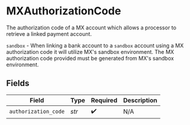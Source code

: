 # MXAuthorizationCode

The authorization code of a MX account which allows a processor to retrieve a linked payment account. 

`sandbox` - When linking a bank account to a `sandbox` account using a MX authorization code it will utilize MX's sandbox environment. 
The MX authorization code provided must be generated from MX's sandbox environment.


## Fields

| Field                | Type                 | Required             | Description          |
| -------------------- | -------------------- | -------------------- | -------------------- |
| `authorization_code` | *str*                | :heavy_check_mark:   | N/A                  |